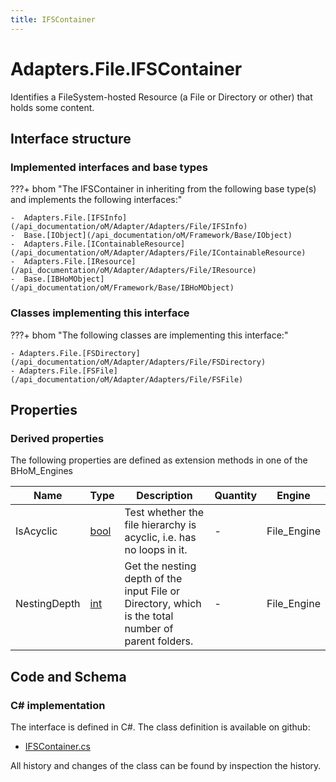 ```yaml
---
title: IFSContainer
---
```


# Adapters.File.IFSContainer

Identifies a FileSystem-hosted Resource (a File or Directory or other) that holds some content.

## Interface structure

### Implemented interfaces and base types

???+ bhom "The IFSContainer in inheriting from the following base type(s) and implements the following interfaces:"

    -  Adapters.File.[IFSInfo](/api_documentation/oM/Adapter/Adapters/File/IFSInfo)
    -  Base.[IObject](/api_documentation/oM/Framework/Base/IObject)
    -  Adapters.File.[IContainableResource](/api_documentation/oM/Adapter/Adapters/File/IContainableResource)
    -  Adapters.File.[IResource](/api_documentation/oM/Adapter/Adapters/File/IResource)
    -  Base.[IBHoMObject](/api_documentation/oM/Framework/Base/IBHoMObject)


### Classes implementing this interface

???+ bhom "The following classes are implementing this interface:"

    - Adapters.File.[FSDirectory](/api_documentation/oM/Adapter/Adapters/File/FSDirectory)
    - Adapters.File.[FSFile](/api_documentation/oM/Adapter/Adapters/File/FSFile)


## Properties

### Derived properties

The following properties are defined as extension methods in one of the BHoM_Engines

| Name             | Type             | Description      | Quantity         | Engine           |
|------------------|------------------|------------------|------------------|------------------|
| IsAcyclic | [bool](https://learn.microsoft.com/en-us/dotnet/api/System.Boolean?view=netstandard-2.0) | Test whether the file hierarchy is acyclic, i.e. has no loops in it. | - | File_Engine |
| NestingDepth | [int](https://learn.microsoft.com/en-us/dotnet/api/System.Int32?view=netstandard-2.0) | Get the nesting depth of the input File or Directory, which is the total number of parent folders. | - | File_Engine |


## Code and Schema

### C# implementation

The interface is defined in C#. The class definition is available on github:

- [IFSContainer.cs](https://github.com/BHoM/File_Toolkit/blob/develop/File_oM/Interfaces/IFSContainer.cs)

All history and changes of the class can be found by inspection the history.
